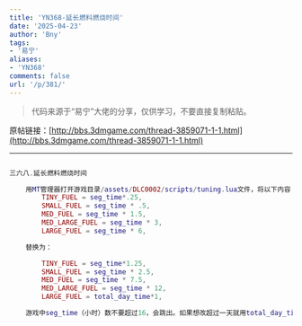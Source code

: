 ```yaml
---
title: 'YN368-延长燃料燃烧时间'
date: '2025-04-23'
author: 'Bny'
tags:
- '易宁'
aliases:
- 'YN368'
comments: false
url: '/p/381/'
---
```


> 代码来源于“易宁”大佬的分享，仅供学习，不要直接复制粘贴。

原帖链接：[http://bbs.3dmgame.com/thread-3859071-1-1.html](http://bbs.3dmgame.com/thread-3859071-1-1.html)

---

```lua  

三六八.延长燃料燃烧时间

	用MT管理器打开游戏目录/assets/DLC0002/scripts/tuning.lua文件，将以下内容：
		TINY_FUEL = seg_time*.25,
		SMALL_FUEL = seg_time * .5,
		MED_FUEL = seg_time * 1.5,
		MED_LARGE_FUEL = seg_time * 3,
		LARGE_FUEL = seg_time * 6,

	替换为：

		TINY_FUEL = seg_time*1.25,
		SMALL_FUEL = seg_time * 2.5,
		MED_FUEL = seg_time * 7.5,
		MED_LARGE_FUEL = seg_time * 12,
		LARGE_FUEL = total_day_time*1,

	游戏中seg_time（小时）数不要超过16，会跳出。如果想改超过一天就用total_day_time*1,这样的格式

```  

